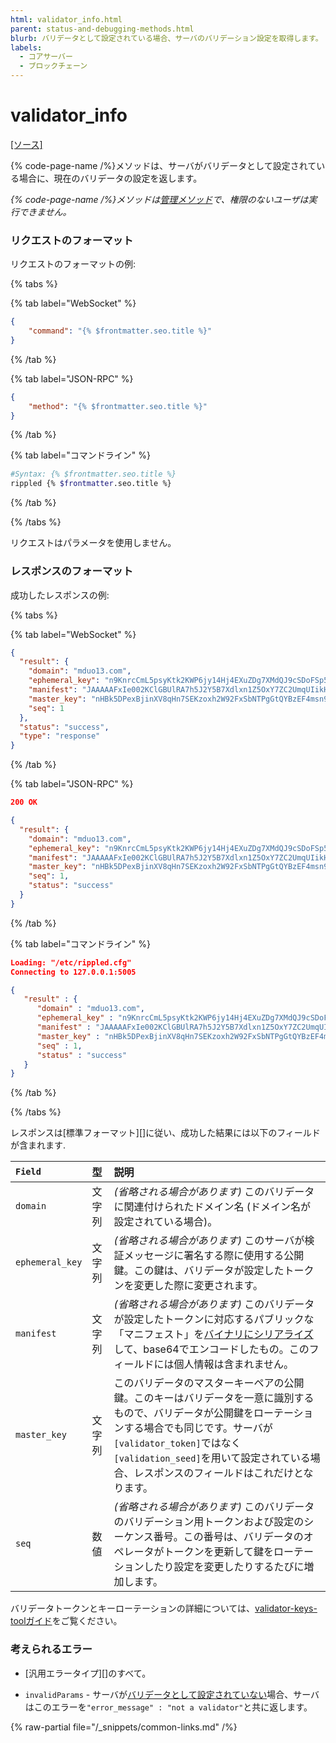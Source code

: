 ```yaml
---
html: validator_info.html
parent: status-and-debugging-methods.html
blurb: バリデータとして設定されている場合、サーバのバリデーション設定を取得します。
labels:
  - コアサーバー
  - ブロックチェーン
---
```

# validator_info
[[ソース]](https://github.com/XRPLF/rippled/blob/master/src/ripple/rpc/handlers/ValidatorInfo.cpp "ソース")

{% code-page-name /%}メソッドは、サーバがバリデータとして設定されている場合に、現在のバリデータの設定を返します。

_{% code-page-name /%}メソッドは[管理メソッド](../index.md)で、権限のないユーザは実行できません。_


### リクエストのフォーマット

リクエストのフォーマットの例:

{% tabs %}

{% tab label="WebSocket" %}
```json
{
    "command": "{% $frontmatter.seo.title %}"
}
```
{% /tab %}

{% tab label="JSON-RPC" %}
```json
{
    "method": "{% $frontmatter.seo.title %}"
}
```
{% /tab %}

{% tab label="コマンドライン" %}
```sh
#Syntax: {% $frontmatter.seo.title %}
rippled {% $frontmatter.seo.title %}
```
{% /tab %}

{% /tabs %}

リクエストはパラメータを使用しません。


### レスポンスのフォーマット

成功したレスポンスの例:

{% tabs %}

{% tab label="WebSocket" %}
```json
{
  "result": {
    "domain": "mduo13.com",
    "ephemeral_key": "n9KnrcCmL5psyKtk2KWP6jy14Hj4EXuZDg7XMdQJ9cSDoFSp53hu",
    "manifest": "JAAAAAFxIe002KClGBUlRA7h5J2Y5B7Xdlxn1Z5OxY7ZC2UmqUIikHMhAkVIeB7McBf4NFsBceQQlScTVUWMdpYzwmvs115SUGDKdkcwRQIhAJnKfYWnPsBsATIIRfgkAAK+HE4zp8G8AmOPrHmLZpZAAiANiNECVQTKktoD7BEoEmS8jaFBNMgRdcG0dttPurCAGXcKbWR1bzEzLmNvbXASQPjO6wxOfhtWsJ6oMWBg8Rs5STAGvQV2ArI5MG3KbpFrNSMxbx630Ars9d9j1ORsUS5v1biZRShZfg9180JuZAo=",
    "master_key": "nHBk5DPexBjinXV8qHn7SEKzoxh2W92FxSbNTPgGtQYBzEF4msn9",
    "seq": 1
  },
  "status": "success",
  "type": "response"
}
```
{% /tab %}

{% tab label="JSON-RPC" %}
```json
200 OK

{
  "result": {
    "domain": "mduo13.com",
    "ephemeral_key": "n9KnrcCmL5psyKtk2KWP6jy14Hj4EXuZDg7XMdQJ9cSDoFSp53hu",
    "manifest": "JAAAAAFxIe002KClGBUlRA7h5J2Y5B7Xdlxn1Z5OxY7ZC2UmqUIikHMhAkVIeB7McBf4NFsBceQQlScTVUWMdpYzwmvs115SUGDKdkcwRQIhAJnKfYWnPsBsATIIRfgkAAK+HE4zp8G8AmOPrHmLZpZAAiANiNECVQTKktoD7BEoEmS8jaFBNMgRdcG0dttPurCAGXcKbWR1bzEzLmNvbXASQPjO6wxOfhtWsJ6oMWBg8Rs5STAGvQV2ArI5MG3KbpFrNSMxbx630Ars9d9j1ORsUS5v1biZRShZfg9180JuZAo=",
    "master_key": "nHBk5DPexBjinXV8qHn7SEKzoxh2W92FxSbNTPgGtQYBzEF4msn9",
    "seq": 1,
    "status": "success"
  }
}
```
{% /tab %}

{% tab label="コマンドライン" %}
```json
Loading: "/etc/rippled.cfg"
Connecting to 127.0.0.1:5005

{
   "result" : {
      "domain" : "mduo13.com",
      "ephemeral_key" : "n9KnrcCmL5psyKtk2KWP6jy14Hj4EXuZDg7XMdQJ9cSDoFSp53hu",
      "manifest" : "JAAAAAFxIe002KClGBUlRA7h5J2Y5B7Xdlxn1Z5OxY7ZC2UmqUIikHMhAkVIeB7McBf4NFsBceQQlScTVUWMdpYzwmvs115SUGDKdkcwRQIhAJnKfYWnPsBsATIIRfgkAAK+HE4zp8G8AmOPrHmLZpZAAiANiNECVQTKktoD7BEoEmS8jaFBNMgRdcG0dttPurCAGXcKbWR1bzEzLmNvbXASQPjO6wxOfhtWsJ6oMWBg8Rs5STAGvQV2ArI5MG3KbpFrNSMxbx630Ars9d9j1ORsUS5v1biZRShZfg9180JuZAo=",
      "master_key" : "nHBk5DPexBjinXV8qHn7SEKzoxh2W92FxSbNTPgGtQYBzEF4msn9",
      "seq" : 1,
      "status" : "success"
   }
}
```
{% /tab %}

{% /tabs %}

レスポンスは[標準フォーマット][]に従い、成功した結果には以下のフィールドが含まれます.

| `Field`         | 型    | 説明                                               |
|:----------------|:------|:----------------------------------------------------------|
| `domain`        | 文字列 | _(省略される場合があります)_ このバリデータに関連付けられたドメイン名 (ドメイン名が設定されている場合)。 |
| `ephemeral_key` | 文字列 | _(省略される場合があります)_ このサーバが検証メッセージに署名する際に使用する公開鍵。この鍵は、バリデータが設定したトークンを変更した際に変更されます。 |
| `manifest`      | 文字列 | _(省略される場合があります)_ このバリデータが設定したトークンに対応するパブリックな「マニフェスト」を[バイナリにシリアライズ](../../../protocol/binary-format.md)して、base64でエンコードしたもの。このフィールドには個人情報は含まれません。 |
| `master_key`    | 文字列 | このバリデータのマスターキーペアの公開鍵。このキーはバリデータを一意に識別するもので、バリデータが公開鍵をローテーションする場合でも同じです。サーバが`[validator_token]`ではなく`[validation_seed]`を用いて設定されている場合、レスポンスのフィールドはこれだけとなります。 |
| `seq`           | 数値   | _(省略される場合があります)_ このバリデータのバリデーション用トークンおよび設定のシーケンス番号。この番号は、バリデータのオペレータがトークンを更新して鍵をローテーションしたり設定を変更したりするたびに増加します。 |

バリデータトークンとキーローテーションの詳細については、[validator-keys-toolガイド](https://github.com/ripple/validator-keys-tool/blob/master/doc/validator-keys-tool-guide.md)をご覧ください。


### 考えられるエラー

* [汎用エラータイプ][]のすべて。
- `invalidParams` - サーバが[バリデータとして設定されていない](../../../../infrastructure/configuration/server-modes/run-rippled-as-a-validator.md)場合、サーバはこのエラーを`"error_message" : "not a validator"`と共に返します。

{% raw-partial file="/_snippets/common-links.md" /%}
